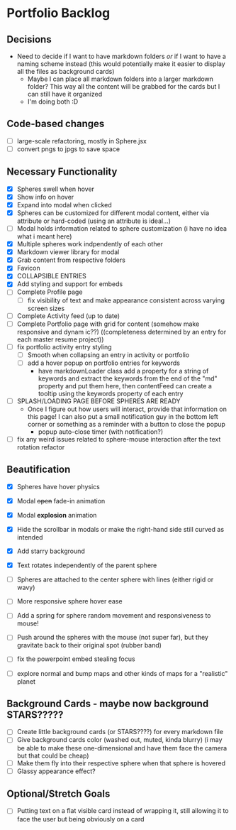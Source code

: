 # Portfolio Backlog

## Decisions
- Need to decide if I want to have markdown folders _or_ if I want to have a naming scheme instead (this would potentially make it easier to display all the files as background cards)
    - Maybe I can place all markdown folders into a larger markdown folder? This way all the content will be grabbed for the cards but I can still have it organized
    - I'm doing both :D

## Code-based changes
- [ ] large-scale refactoring, mostly in Sphere.jsx
- [ ] convert pngs to jpgs to save space

## Necessary Functionality
- [x] Spheres swell when hover
- [x] Show info on hover
- [x] Expand into modal when clicked
- [x] Spheres can be customized for different modal content, either via attribute or hard-coded (using an attribute is ideal...)
- [ ] Modal holds information related to sphere customization (i have no idea what i meant here)
- [x] Multiple spheres work indpendently of each other
- [x] Markdown viewer library for modal
- [x] Grab content from respective folders
- [x] Favicon
- [x] COLLAPSIBLE ENTRIES
- [x] Add styling and support for embeds
- [ ] Complete Profile page
    - [ ] fix visibility of text and make appearance consistent across varying screen sizes
- [ ] Complete Activity feed (up to date)
- [ ] Complete Portfolio page with grid for content (somehow make responsive and dynam ic??) ((completeness determined by an entry for each master resume project))
- [ ] fix portfolio activity entry styling
    - [ ] Smooth when collapsing an entry in activity or portfolio
    - [ ] add a hover popup on portfolio entries for keywords
        - have markdownLoader class add a property for a string of keywords and extract the keywords from the end of the "md" property and put them here, then contentFeed can create a tooltip using the keywords property of each entry
- [ ] SPLASH/LOADING PAGE BEFORE SPHERES ARE READY
    - Once I figure out how users will interact, provide that information on this page! I can also put a small notification guy in the bottom left corner or something as a reminder with a button to close the popup
        - popup auto-close timer (with notification?)
- [ ] fix any weird issues related to sphere-mouse interaction after the text rotation refactor

## Beautification
- [x] Spheres have hover physics
- [x] Modal ~~open~~ fade-in animation
- [x] Modal **explosion** animation
- [X] Hide the scrollbar in modals or make the right-hand side still curved as intended
- [x] Add starry background
- [x] Text rotates independently of the parent sphere
- [ ] Spheres are attached to the center sphere with lines (either rigid or wavy)
- [ ] More responsive sphere hover ease
- [ ] Add a spring for sphere random movement and responsiveness to mouse!
- [ ] Push around the spheres with the mouse (not super far), but they gravitate back to their original spot (rubber band)
- [ ] fix the powerpoint embed stealing focus
- [ ] explore normal and bump maps and other kinds of maps for a "realistic" planet


## Background Cards - maybe now background STARS?????
- [ ] Create little background cards (or STARS????) for every markdown file
- [ ] Give background cards color (washed out, muted, kinda blurry) (i may be able to make these one-dimensional and have them face the camera but that could be cheap)
- [ ] Make them fly into their respective sphere when that sphere is hovered
- [ ] Glassy appearance effect?

## Optional/Stretch Goals
- [ ] Putting text on a flat visible card instead of wrapping it, still allowing it to face the user but being obviously on a card